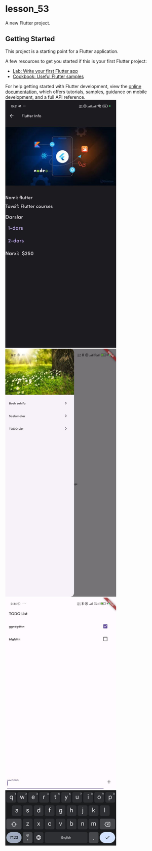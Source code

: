 # lesson_53

A new Flutter project.

## Getting Started

This project is a starting point for a Flutter application.

A few resources to get you started if this is your first Flutter project:

- [Lab: Write your first Flutter app](https://docs.flutter.dev/get-started/codelab)
- [Cookbook: Useful Flutter samples](https://docs.flutter.dev/cookbook)

For help getting started with Flutter development, view the
[online documentation](https://docs.flutter.dev/), which offers tutorials,
samples, guidance on mobile development, and a full API reference.
<img src="assets/images/img1.png" width="350" title="hover text">
<img src="assets/images/img2.png" width="350" title="hover text">
<img src="assets/images/img3.png" width="350" title="hover text">

